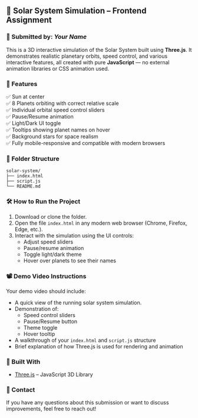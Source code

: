 ## 🌌 Solar System Simulation – Frontend Assignment

### 👤 Submitted by: *Your Name*

This is a 3D interactive simulation of the Solar System built using **Three.js**. It demonstrates realistic planetary orbits, speed control, and various interactive features, all created with pure **JavaScript** — no external animation libraries or CSS animation used.

### 🚀 Features

✅ Sun at center  
✅ 8 Planets orbiting with correct relative scale  
✅ Individual orbital speed control sliders  
✅ Pause/Resume animation  
✅ Light/Dark UI toggle  
✅ Tooltips showing planet names on hover  
✅ Background stars for space realism  
✅ Fully mobile-responsive and compatible with modern browsers  

### 📁 Folder Structure

```
solar-system/
├── index.html
├── script.js
└── README.md
```

### 🛠️ How to Run the Project

1. Download or clone the folder.
2. Open the file `index.html` in any modern web browser (Chrome, Firefox, Edge, etc.).
3. Interact with the simulation using the UI controls:
   - Adjust speed sliders
   - Pause/resume animation
   - Toggle light/dark theme
   - Hover over planets to see their names

### 📽️ Demo Video Instructions

Your demo video should include:
- A quick view of the running solar system simulation.
- Demonstration of:
  - Speed control sliders
  - Pause/Resume button
  - Theme toggle
  - Hover tooltip
- A walkthrough of your `index.html` and `script.js` structure
- Brief explanation of how Three.js is used for rendering and animation

### 🔧 Built With

- [Three.js](https://threejs.org/) – JavaScript 3D Library

### 📧 Contact

If you have any questions about this submission or want to discuss improvements, feel free to reach out!
